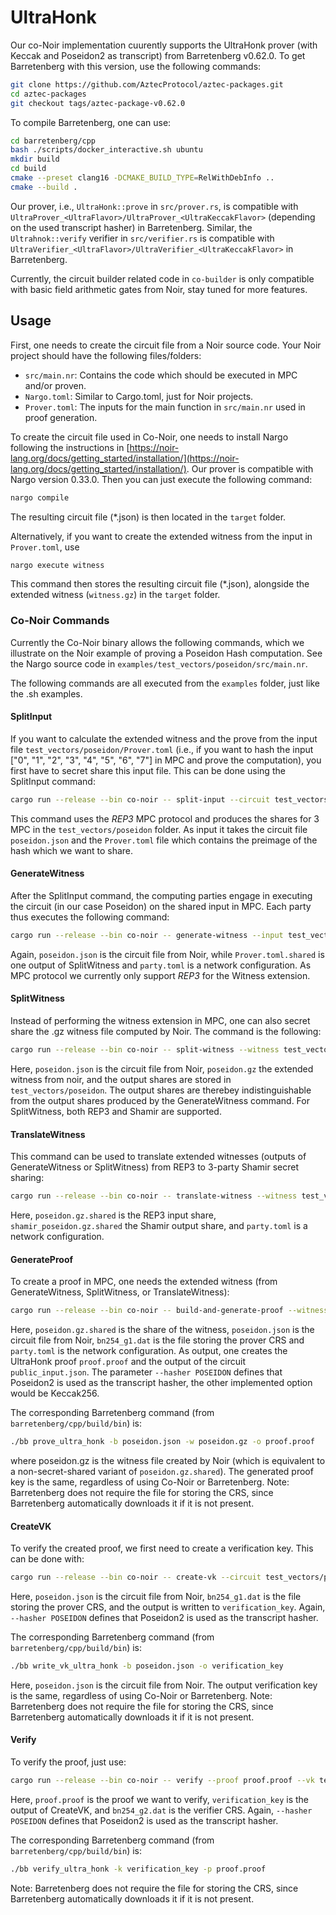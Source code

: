 # UltraHonk

Our co-Noir implementation cuurently supports the UltraHonk prover (with Keccak and Poseidon2 as transcript) from Barretenberg v0.62.0. To get Barretenberg with this version, use the following commands:

```bash
git clone https://github.com/AztecProtocol/aztec-packages.git
cd aztec-packages
git checkout tags/aztec-package-v0.62.0
```

To compile Barretenberg, one can use:

```bash
cd barretenberg/cpp
bash ./scripts/docker_interactive.sh ubuntu
mkdir build
cd build
cmake --preset clang16 -DCMAKE_BUILD_TYPE=RelWithDebInfo ..
cmake --build .
```

Our prover, i.e., ``UltraHonk::prove`` in `src/prover.rs`, is compatible with `UltraProver_<UltraFlavor>/UltraProver_<UltraKeccakFlavor>` (depending on the used transcript hasher) in Barretenberg. Similar, the ``Ultrahnok::verify`` verifier in `src/verifier.rs` is compatible with `UltraVerifier_<UltraFlavor>/UltraVerifier_<UltraKeccakFlavor>` in Barretenberg.

Currently, the circuit builder related code in `co-builder` is only compatible with basic field arithmetic gates from Noir, stay tuned for more features.

## Usage

First, one needs to create the circuit file from a Noir source code. Your Noir project should have the following files/folders:

- `src/main.nr`: Contains the code which should be executed in MPC and/or proven.
- `Nargo.toml`: Similar to Cargo.toml, just for Noir projects.
- `Prover.toml`: The inputs for the main function in `src/main.nr` used in proof generation.

To create the circuit file used in Co-Noir, one needs to install Nargo following the instructions in [https://noir-lang.org/docs/getting_started/installation/](https://noir-lang.org/docs/getting_started/installation/). Our prover is compatible with Nargo version 0.33.0.
Then you can just execute the following command:

```bash
nargo compile
```

The resulting circuit file (*.json) is then located in the `target` folder.

Alternatively, if you want to create the extended witness from the input in `Prover.toml`, use

```bash
nargo execute witness
```

This command then stores the resulting circuit file (*.json), alongside the extended witness (`witness.gz`) in the `target` folder.

### Co-Noir Commands

Currently the Co-Noir binary allows the following commands, which we illustrate on the Noir example of proving a Poseidon Hash computation. See the Nargo source code in `examples/test_vectors/poseidon/src/main.nr`.

The following commands are all executed from the `examples` folder, just like the .sh examples.

#### SplitInput

If you want to calculate the extended witness and the prove from the input file `test_vectors/poseidon/Prover.toml` (i.e., if you want to hash the input ["0", "1", "2", "3", "4", "5", "6", "7"] in MPC and prove the computation), you first have to secret share this input file. This can be done using the SplitInput command:

```bash
cargo run --release --bin co-noir -- split-input --circuit test_vectors/poseidon/poseidon.json --input test_vectors/poseidon/Prover.toml --protocol REP3 --out-dir test_vectors/poseidon
```

This command uses the *REP3* MPC protocol and produces the shares for 3 MPC in the `test_vectors/poseidon` folder. As input it takes the circuit file `poseidon.json` and the `Prover.toml` file which contains the preimage of the hash which we want to share.

#### GenerateWitness

After the SplitInput command, the computing parties engage in executing the circuit (in our case Poseidon) on the shared input in MPC. Each party thus executes the following command:

```bash
cargo run --release --bin co-noir -- generate-witness --input test_vectors/poseidon/Prover.toml.shared --circuit test_vectors/poseidon/poseidon.json --protocol REP3 --config configs/party.toml --out test_vectors/poseidon/poseidon.gz.shared
```

Again, `poseidon.json` is the circuit file from Noir, while `Prover.toml.shared` is one output of SplitWitness and `party.toml` is a network configuration. As MPC protocol we currently only support *REP3* for the Witness extension.

#### SplitWitness

Instead of performing the witness extension in MPC, one can also secret share the .gz witness file computed by Noir. The command is the following:

```bash
cargo run --release --bin co-noir -- split-witness --witness test_vectors/poseidon/poseidon.gz --circuit test_vectors/poseidon/poseidon.json --protocol REP3 --out-dir test_vectors/poseidon
```

Here, `poseidon.json` is the circuit file from Noir, `poseidon.gz` the extended witness from noir, and the output shares are stored in `test_vectors/poseidon`. The output shares are therebey indistinguishable from the output shares produced by the GenerateWitness command.
For SplitWitness, both REP3 and Shamir are supported.

#### TranslateWitness

This command can be used to translate extended witnesses (outputs of GenerateWitness or SplitWitness) from REP3 to 3-party Shamir secret sharing:

```bash
cargo run --release --bin co-noir -- translate-witness --witness test_vectors/poseidon/poseidon.gz.shared --src-protocol REP3 --target-protocol SHAMIR --config configs/party.toml --out test_vectors/poseidon/shamir_poseidon.gz.shared
```

Here, `poseidon.gz.shared` is the REP3 input share, `shamir_poseidon.gz.shared` the Shamir output share, and `party.toml` is a network configuration.

#### GenerateProof

To create a proof in MPC, one needs the extended witness (from GenerateWitness, SplitWitness, or TranslateWitness):

```bash
cargo run --release --bin co-noir -- build-and-generate-proof --witness test_vectors/poseidon/poseidon.gz.shared --circuit test_vectors/poseidon/poseidon.json --crs test_vectors/bn254_g1.dat --protocol REP3 --hasher POSEIDON --config configs/party.toml --out proof.proof --public-input public_input.json
```

Here, `poseidon.gz.shared` is the share of the witness, `poseidon.json` is the circuit file from Noir, `bn254_g1.dat` is the file storing the prover CRS and `party.toml` is the network configuration. As output, one creates the UltraHonk proof `proof.proof` and the output of the circuit `public_input.json`. The parameter `--hasher POSEIDON` defines that Poseidon2 is used as the transcript hasher, the other implemented option would be Keccak256.

The corresponding Barretenberg command (from `barretenberg/cpp/build/bin`) is:

```bash
./bb prove_ultra_honk -b poseidon.json -w poseidon.gz -o proof.proof
```

where poseidon.gz is the witness file created by Noir (which is equivalent to a non-secret-shared variant of `poseidon.gz.shared`). The generated proof key is the same, regardless of using Co-Noir or Barretenberg.
Note: Barretenberg does not require the file for storing the CRS, since Barretenberg automatically downloads it if it is not present.

#### CreateVK

To verify the created proof, we first need to create a verification key. This can be done with:

```bash
cargo run --release --bin co-noir -- create-vk --circuit test_vectors/poseidon/poseidon.json --crs test_vectors/bn254_g1.dat --hasher POSEIDON --vk test_vectors/poseidon/verification_key
```

Here, `poseidon.json` is the circuit file from Noir, `bn254_g1.dat` is the file storing the prover CRS, and the output is written to `verification_key`. Again, `--hasher POSEIDON` defines that Poseidon2 is used as the transcript hasher.

The corresponding Barretenberg command (from `barretenberg/cpp/build/bin`) is:

```bash
./bb write_vk_ultra_honk -b poseidon.json -o verification_key
```

Here, `poseidon.json` is the circuit file from Noir. The output verification key is the same, regardless of using Co-Noir or Barretenberg.
Note: Barretenberg does not require the file for storing the CRS, since Barretenberg automatically downloads it if it is not present.

#### Verify

To verify the proof, just use:

```bash
cargo run --release --bin co-noir -- verify --proof proof.proof --vk test_vectors/poseidon/verification_key --hasher POSEIDON --crs test_vectors/bn254_g2.dat
```

Here, `proof.proof` is the proof we want to verify, `verification_key` is the output of CreateVK, and `bn254_g2.dat` is the verifier CRS. Again, `--hasher POSEIDON` defines that Poseidon2 is used as the transcript hasher.

The corresponding Barretenberg command (from `barretenberg/cpp/build/bin`) is:

```bash
./bb verify_ultra_honk -k verification_key -p proof.proof
```

Note: Barretenberg does not require the file for storing the CRS, since Barretenberg automatically downloads it if it is not present.
